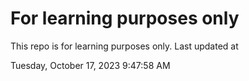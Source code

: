 # For learning purposes only
This repo is for learning purposes only.
Last updated at

Tuesday, October 17, 2023 9:47:58 AM

